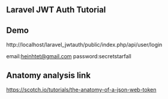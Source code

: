 ## Laravel JWT Auth Tutorial

## Demo
http://localhost/laravel_jwtauth/public/index.php/api/user/login

email:heinhtet@gmail.com
password:secretstarfall

## Anatomy analysis link
https://scotch.io/tutorials/the-anatomy-of-a-json-web-token
